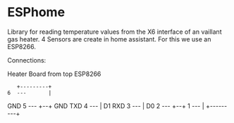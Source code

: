 # ESPhome

Library for reading temperature values from the X6 interface of an vaillant gas heater.
4 Sensors are create in home assistant.
For this we use an ESP8266.

Connections: 

 Heater Board from top       ESP8266

       +---------+
    6  ---       |
GND 5  ---       +--+        GND
TXD 4  ---          |        D1
RXD 3  ---          |        D0
    2  ---       +--+
    1  ---       |
       +---------+
